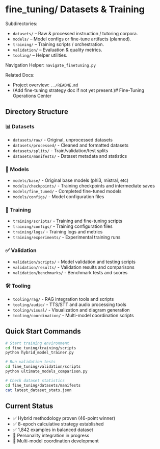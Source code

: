 <!-- Directory Index: fine_tuning/ -->
# fine_tuning/ Datasets & Training

Subdirectories:
- `datasets/` – Raw & processed instruction / tutoring corpora.
- `models/` – Model configs or fine-tune artifacts (planned).
- `training/` – Training scripts / orchestration.
- `validation/` – Evaluation & quality metrics.
- `tooling/` – Helper utilities.

Navigation Helper: `navigate_finetuning.py`

Related Docs:
- Project overview: `../README.md`
- (Add fine-tuning strategy doc if not yet present.)# Fine-Tuning Operations Center

## Directory Structure

### 📊 Datasets
- `datasets/raw/` - Original, unprocessed datasets
- `datasets/processed/` - Cleaned and formatted datasets  
- `datasets/splits/` - Train/validation/test splits
- `datasets/manifests/` - Dataset metadata and statistics

### 🤖 Models
- `models/base/` - Original base models (phi3, mistral, etc)
- `models/checkpoints/` - Training checkpoints and intermediate saves
- `models/fine_tuned/` - Completed fine-tuned models
- `models/configs/` - Model configuration files

### 🚀 Training
- `training/scripts/` - Training and fine-tuning scripts
- `training/configs/` - Training configuration files
- `training/logs/` - Training logs and metrics
- `training/experiments/` - Experimental training runs

### ✅ Validation
- `validation/scripts/` - Model validation and testing scripts
- `validation/results/` - Validation results and comparisons
- `validation/benchmarks/` - Benchmark tests and scores

### 🛠️ Tooling
- `tooling/rag/` - RAG integration tools and scripts
- `tooling/audio/` - TTS/STT and audio processing tools
- `tooling/visual/` - Visualization and diagram generation
- `tooling/coordination/` - Multi-model coordination scripts

## Quick Start Commands

```bash
# Start training environment
cd fine_tuning/training/scripts
python hybrid_model_trainer.py

# Run validation tests
cd fine_tuning/validation/scripts
python ultimate_models_comparison.py

# Check dataset statistics
cd fine_tuning/datasets/manifests
cat latest_dataset_stats.json
```

## Current Status
- ✅ Hybrid methodology proven (46-point winner)
- ✅ 8-epoch calculative strategy established  
- ✅ 1,842 examples in balanced dataset
- 🔄 Personality integration in progress
- 🔄 Multi-model coordination development
